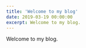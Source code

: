 ```yaml
---
title: 'Welcome to my blog'
date: 2019-03-19 00:00:00
excerpt: Welcome to my blog. 
---
```


Welcome to my blog.